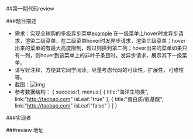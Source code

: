 ##第一期代码review

###题目描述

* 需求：实现全球购的多级异步菜单[example](http://g.taobao.com/brand_detail.htm) 在一级菜单上hover时发异步请求，渲染二级菜单，在二级菜单hover时发异步请求，渲染三级菜单；hover出来的菜单的有最大高度限制，超过则换到第二列；hover出来的菜单如果只有一列，则hover到该菜单上的非叶子条目时，发异步请求，展示其下一级菜单。
* 请写好注释，方便其它同学阅读。尽量考虑代码的可读性，扩展性，可维性等。
* 截图：![img](http://img04.taobaocdn.com/tps/i4/T159HFXfJsXXcsb_w5-555-315.jpg)
* 参考数据结构：
{
  success:1,
  menus:[
    {
      title:"海洋生物类",
      link:"http://taobao.com"
      isLeaf:"true"
    },
    {
      title:"蛋白质/氨基酸",
      link:"http://taobao.com"
      isLeaf:"false"
    }
  ]
}

###实现者


###review 地址

